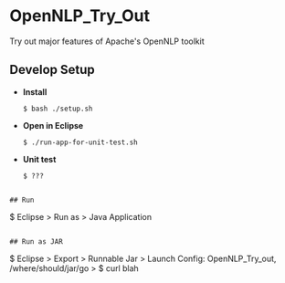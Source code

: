 # OpenNLP_Try_Out

Try out major features of Apache's OpenNLP toolkit

## Develop Setup

- **Install**

  `$ bash ./setup.sh`

- **Open in Eclipse**

  `$ ./run-app-for-unit-test.sh`

- **Unit test**

  `$ ???`
```

## Run

```
$ Eclipse > Run as > Java Application
```

## Run as JAR

```
$ Eclipse > Export > Runnable Jar > Launch Config: OpenNLP_Try_out, /where/should/jar/go > 
$ curl blah

